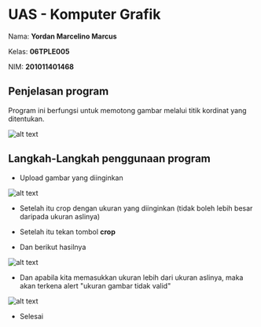 # UAS - Komputer Grafik

Nama: **Yordan Marcelino Marcus**

Kelas: **06TPLE005**

NIM: **201011401468**

## Penjelasan program

Program ini berfungsi untuk memotong gambar melalui titik kordinat yang ditentukan.

![alt text](https://i.ibb.co/ZHkdwgR/1.png)

## Langkah-Langkah penggunaan program

- Upload gambar yang diinginkan

![alt text](https://i.ibb.co/KwvmTb5/2.png)

- Setelah itu crop dengan ukuran yang diinginkan (tidak boleh lebih besar daripada ukuran aslinya)

- Setelah itu tekan tombol **crop**
- Dan berikut hasilnya

![alt text](https://i.ibb.co/n7908yt/3.png)

- Dan apabila kita memasukkan ukuran lebih dari ukuran aslinya, maka akan terkena alert "ukuran gambar tidak valid"

![alt text](https://i.ibb.co/ZN288t1/4.png)

- Selesai
